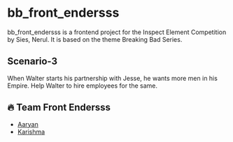 # bb_front_endersss
bb_front_endersss is a frontend project for the Inspect Element Competition by Sies, Nerul.
It is based on the theme Breaking Bad Series.
## Scenario-3
When Walter starts his partnership with Jesse, he wants more men in his Empire. Help Walter to hire employees for the same.
## 🔥 Team Front Endersss
- <a href="https://github.com/Aaryan246">Aaryan</a>
- <a href="https://github.com/karishmarajput">Karishma</a>

